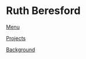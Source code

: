 # Ruth Beresford 

[Menu](https://www.google.com)

[Projects](https://www.google.com)

[Background](https://www.google.com)
